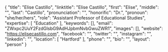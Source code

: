 {
  "title": "Elise Castillo",
  "linktitle": "Elise Castillo",
  "first": "Elise",
  "middle": "",
  "last": "Castillo",
  "pronunciation": "",
  "honorific": "Dr.",
  "pronoun": "she/her/hers",
  "role": "Assistant Professor of Educational Studies",
  "expertise": [
    "Education"
  ],
  "keywords": [],
  "email": "ZWxpc2UuY2FzdGlsbG9AdHJpbmNvbGwuZWR1",
  "images": [],
  "website": "https://elisecastillo.com",
  "facebook": "",
  "twitter": "",
  "instagram": "",
  "linkedin": "",
  "location": [
    "Hartford"
  ],
  "phone": "",
  "bio": "",
  "layout": "person"
}
